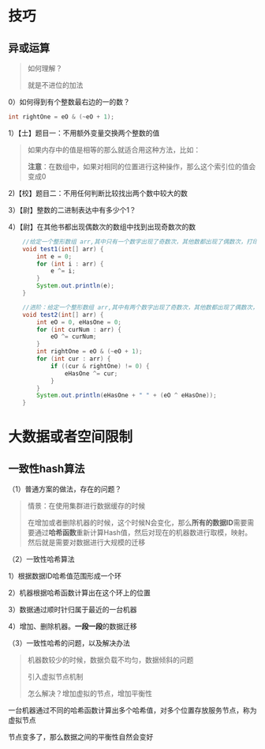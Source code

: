 # 技巧

## 异或运算

> 如何理解？
>
> 就是不进位的加法

0）如何得到有个整数最右边的一的数？

```java
int rightOne = eO & (~eO + 1);
```



1）【士】题目一：不用额外变量交换两个整数的值

> 如果内存中的值是相等的那么就适合用这种方法，比如：
>
> **注意**：在数组中，如果对相同的位置进行这种操作，那么这个索引位的值会变成0



2)【校】题目二：不用任何判断比较找出两个数中较大的数

3）【尉】整数的二进制表达中有多少个1？

4）【尉】在其他书都出现偶数次的数组中找到出现奇数次的数

```java 
    //给定一个整形数组 arr,其中只有一个数字出现了奇数次，其他数都出现了偶数次，打印这个数字
    void test1(int[] arr) {
        int e = 0;
        for (int i : arr) {
            e ^= i;
        }
        System.out.println(e);
    }

    //进阶：给定一个整形数组 arr,其中有两个数字出现了奇数次，其他数都出现了偶数次，打印这个数字
    void test2(int[] arr) {
        int eO = 0, eHasOne = 0;
        for (int curNum : arr) {
            eO ^= curNum;
        }
        int rightOne = eO & (~eO + 1);
        for (int cur : arr) {
            if ((cur & rightOne) != 0) {
                eHasOne ^= cur;
            }
        }
        System.out.println(eHasOne + " " + (eO ^ eHasOne));
    }
```





# 大数据或者空间限制

## 一致性hash算法

（1）普通方案的做法，存在的问题？

> 情景：在使用集群进行数据缓存的时候
>
> 在增加或者删除机器的时候，这个时候N会变化，那么**所有的数据ID**需要需要通过**哈希函数**重新计算Hash值，然后对现在的机器数进行取模，映射。然后就是需要对数据进行大规模的迁移

（2）一致性哈希算法

1）根据数据ID哈希值范围形成一个环

2）机器根据哈希函数计算出在这个环上的位置

3）数据通过顺时针归属于最近的一台机器

4）增加、删除机器。**一段一段**的数据迁移	

（3）一致性哈希的问题，以及解决办法

> 机器数较少的时候，数据负载不均匀，数据倾斜的问题
>
> 引入虚拟节点机制
>
> 怎么解决？增加虚拟的节点，增加平衡性

一台机器通过不同的哈希函数计算出多个哈希值，对多个位置存放服务节点，称为虚拟节点

节点变多了，那么数据之间的平衡性自然会变好







